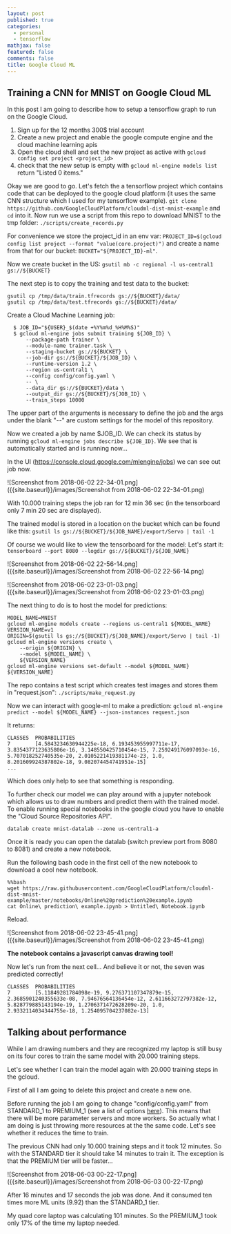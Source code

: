 ```yaml
---
layout: post
published: true
categories:
  - personal
  - tensorflow
mathjax: false
featured: false
comments: false
title: Google Cloud ML
---
```

## Training a CNN for MNIST on Google Cloud ML

In this post I am going to describe how to setup a tensorflow graph to run on the Google Cloud.

1. Sign up for the 12 months 300$ trial account
2. Create a new project and enable the google compute engine and the cloud machine learning apis
3. Open the cloud shell and set the new project as active with `gcloud config set project <project_id>`
4. check that the new setup is empty with `gcloud ml-engine models list` return "Listed 0 items."

Okay we are good to go. Let's fetch the a tensorflow project which contains code that can be deployed to the google cloud platform (it uses the same CNN structure which I used for my tensorflow example).
`git clone https://github.com/GoogleCloudPlatform/cloudml-dist-mnist-example` and `cd` into it.
Now run we use a script from this repo to download MNIST to the tmp folder: `./scripts/create_records.py`


For convenience we store the project_id in an env var: `PROJECT_ID=$(gcloud config list project --format "value(core.project)")` and create a name from that for our bucket: `BUCKET="${PROJECT_ID}-ml"`.

Now we create bucket in the US: `gsutil mb -c regional -l us-central1 gs://${BUCKET}`

The next step is to copy the training and test data to the bucket:
```
gsutil cp /tmp/data/train.tfrecords gs://${BUCKET}/data/
gsutil cp /tmp/data/test.tfrecords gs://${BUCKET}/data/
```

Create a Cloud Machine Learning job:
```
  $ JOB_ID="${USER}_$(date +%Y%m%d_%H%M%S)"
  $ gcloud ml-engine jobs submit training ${JOB_ID} \
      --package-path trainer \
      --module-name trainer.task \
      --staging-bucket gs://${BUCKET} \
      --job-dir gs://${BUCKET}/${JOB_ID} \
      --runtime-version 1.2 \
      --region us-central1 \
      --config config/config.yaml \
      -- \
      --data_dir gs://${BUCKET}/data \
      --output_dir gs://${BUCKET}/${JOB_ID} \
      --train_steps 10000
  ```
  
  The upper part of the arguments is necessary to define the job and the args under the blank "--" are custom settings for the model of this repository.
  
  Now we created a job by name $JOB_ID. We can check its status by running `gcloud ml-engine jobs describe ${JOB_ID}`. We see that is automatically started and is running now...
  
  In the UI (https://console.cloud.google.com/mlengine/jobs) we can see out job now.
  
  ![Screenshot from 2018-06-02 22-34-01.png]({{site.baseurl}}/images/Screenshot from 2018-06-02 22-34-01.png)
  
With 10.000 training steps the job ran for 12 min 36 sec (in the tensorboard only 7 min 20 sec are displayed).

The trained model is stored in a location on the bucket which can be found like this:
`gsutil ls gs://${BUCKET}/${JOB_NAME}/export/Servo | tail -1`

Of course we would like to view the tensorboard for the model:
Let's start it: `tensorboard --port 8080 --logdir gs://${BUCKET}/${JOB_NAME}`

![Screenshot from 2018-06-02 22-56-14.png]({{site.baseurl}}/images/Screenshot from 2018-06-02 22-56-14.png)

![Screenshot from 2018-06-02 23-01-03.png]({{site.baseurl}}/images/Screenshot from 2018-06-02 23-01-03.png)


The next thing to do is to host the model for predictions:

```
MODEL_NAME=MNIST
gcloud ml-engine models create --regions us-central1 ${MODEL_NAME}
VERSION_NAME=v1
ORIGIN=$(gsutil ls gs://${BUCKET}/${JOB_NAME}/export/Servo | tail -1)
gcloud ml-engine versions create \
    --origin ${ORIGIN} \
    --model ${MODEL_NAME} \
    ${VERSION_NAME}
gcloud ml-engine versions set-default --model ${MODEL_NAME} ${VERSION_NAME}
```

The repo contains a test script which creates test images and stores them in "request.json":
`./scripts/make_request.py`

Now we can interact with google-ml to make a prediction:
`gcloud ml-engine predict --model ${MODEL_NAME} --json-instances request.json`

It returns: 

```
CLASSES  PROBABILITIES
7        [4.5843234630944225e-18, 6.193453955997711e-17, 3.8354377123635806e-16, 3.148550425710454e-15, 7.259249176097093e-16, 5.707018252740535e-20, 2.0105221419381174e-23, 1.0, 8.201609924387802e-18, 9.082074454741951e-15]
...
```

Which does only help to see that something is responding.


To further check our model we can play around with a jupyter notebook which allows us to draw numbers and predict them with the trained model.
To enable running special notebooks in the google cloud you have to enable the "Cloud Source Repositories API".

`datalab create mnist-datalab --zone us-central1-a`

Once it is ready you can open the datalab (switch preview port from 8080 to 8081) and create a new notebook.


Run the following bash code in the first cell of the new notebook to download a cool new notebook.
```
%%bash
wget https://raw.githubusercontent.com/GoogleCloudPlatform/cloudml-dist-mnist-example/master/notebooks/Online%20prediction%20example.ipynb
cat Online\ prediction\ example.ipynb > Untitled\ Notebook.ipynb
```

Reload.

![Screenshot from 2018-06-02 23-45-41.png]({{site.baseurl}}/images/Screenshot from 2018-06-02 23-45-41.png)

**The notebook contains a javascript canvas drawing tool!**

Now let's run from the next cell... And believe it or not, the seven was predicted correctly!

```
CLASSES  PROBABILITIES
7        [5.11849281784098e-19, 9.276371107347879e-15, 2.3685901240355633e-08, 7.94676564136454e-12, 2.611663272797382e-12, 5.828779885143194e-19, 1.2706371472628209e-20, 1.0, 2.9332114034344755e-18, 1.254095704237082e-13]
```

## Talking about performance

While I am drawing numbers and they are recognized my laptop is still busy on its four cores to train the same model with 20.000 training steps.

Let's see whether I can train the model again with 20.000 training steps in the gcloud.

First of all I am going to delete this project and create a new one.

Before running the job I am going to change "config/config.yaml" from STANDARD_1 to PREMIUM_1 (see a list of options [here](https://cloud.google.com/ml-engine/reference/rest/v1/projects.jobs#scaletier)). This means that there will be more parameter servers and more workers. So actually what I am doing is just throwing more resources at the the same code. Let's see whether it reduces the time to train. 

The previous CNN had only 10.000 training steps and it took 12 minutes. So with the STANDARD tier it should take 14 minutes to train it. The exception is that the PREMIUM tier will be faster...

![Screenshot from 2018-06-03 00-22-17.png]({{site.baseurl}}/images/Screenshot from 2018-06-03 00-22-17.png)

After 16 minutes and 17 seconds the job was done. And it consumed ten times more ML units (9.92) than the STANDARD_1 tier.

My quad core laptop was calculating 101 minutes. So the PREMIUM_1 took only 17% of the time my laptop needed. 






















